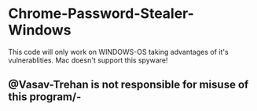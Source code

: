 # Chrome-Password-Stealer-Windows
This code will only work on WINDOWS-OS taking advantages of it's vulnerablities. Mac doesn't support this spyware!
## @Vasav-Trehan is not responsible for misuse of this program/-
